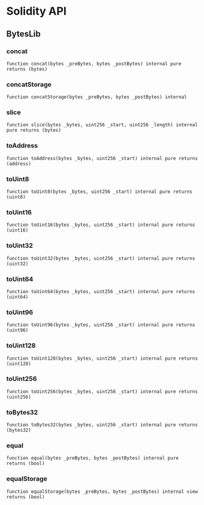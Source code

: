 # Solidity API

## BytesLib

### concat

```solidity
function concat(bytes _preBytes, bytes _postBytes) internal pure returns (bytes)
```

### concatStorage

```solidity
function concatStorage(bytes _preBytes, bytes _postBytes) internal
```

### slice

```solidity
function slice(bytes _bytes, uint256 _start, uint256 _length) internal pure returns (bytes)
```

### toAddress

```solidity
function toAddress(bytes _bytes, uint256 _start) internal pure returns (address)
```

### toUint8

```solidity
function toUint8(bytes _bytes, uint256 _start) internal pure returns (uint8)
```

### toUint16

```solidity
function toUint16(bytes _bytes, uint256 _start) internal pure returns (uint16)
```

### toUint32

```solidity
function toUint32(bytes _bytes, uint256 _start) internal pure returns (uint32)
```

### toUint64

```solidity
function toUint64(bytes _bytes, uint256 _start) internal pure returns (uint64)
```

### toUint96

```solidity
function toUint96(bytes _bytes, uint256 _start) internal pure returns (uint96)
```

### toUint128

```solidity
function toUint128(bytes _bytes, uint256 _start) internal pure returns (uint128)
```

### toUint256

```solidity
function toUint256(bytes _bytes, uint256 _start) internal pure returns (uint256)
```

### toBytes32

```solidity
function toBytes32(bytes _bytes, uint256 _start) internal pure returns (bytes32)
```

### equal

```solidity
function equal(bytes _preBytes, bytes _postBytes) internal pure returns (bool)
```

### equalStorage

```solidity
function equalStorage(bytes _preBytes, bytes _postBytes) internal view returns (bool)
```

